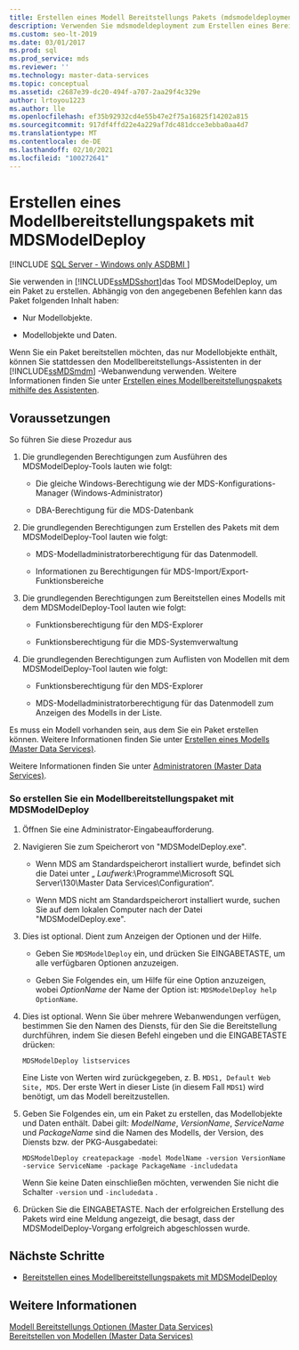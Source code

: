 ```yaml
---
title: Erstellen eines Modell Bereitstellungs Pakets (mdsmodeldeployment)
description: Verwenden Sie mdsmodeldeployment zum Erstellen eines Bereitstellungs Pakets in Master Data Services. Ein Paket kann entweder nur Modell Objekte oder Modell Objekte und Daten enthalten.
ms.custom: seo-lt-2019
ms.date: 03/01/2017
ms.prod: sql
ms.prod_service: mds
ms.reviewer: ''
ms.technology: master-data-services
ms.topic: conceptual
ms.assetid: c2687e39-dc20-494f-a707-2aa29f4c329e
author: lrtoyou1223
ms.author: lle
ms.openlocfilehash: ef35b92932cd4e55b47e2f75a16825f14202a815
ms.sourcegitcommit: 917df4ffd22e4a229af7dc481dcce3ebba0aa4d7
ms.translationtype: MT
ms.contentlocale: de-DE
ms.lasthandoff: 02/10/2021
ms.locfileid: "100272641"
---
```

# <a name="create-a-model-deployment-package-by-using-mdsmodeldeploy"></a>Erstellen eines Modellbereitstellungspakets mit MDSModelDeploy

[!INCLUDE [SQL Server - Windows only ASDBMI  ](../includes/applies-to-version/sql-windows-only-asdbmi.md)]

  Sie verwenden in [!INCLUDE[ssMDSshort](../includes/ssmdsshort-md.md)]das Tool MDSModelDeploy, um ein Paket zu erstellen. Abhängig von den angegebenen Befehlen kann das Paket folgenden Inhalt haben:  
  
-   Nur Modellobjekte.  
  
-   Modellobjekte und Daten.  
  
 Wenn Sie ein Paket bereitstellen möchten, das nur Modellobjekte enthält, können Sie stattdessen den Modellbereitstellungs-Assistenten in der [!INCLUDE[ssMDSmdm](../includes/ssmdsmdm-md.md)] -Webanwendung verwenden. Weitere Informationen finden Sie unter [Erstellen eines Modellbereitstellungspakets mithilfe des Assistenten](../master-data-services/create-a-model-deployment-package-by-using-the-wizard.md).  
  
## <a name="prerequisites"></a>Voraussetzungen  
 So führen Sie diese Prozedur aus  
  
1.  Die grundlegenden Berechtigungen zum Ausführen des MDSModelDeploy-Tools lauten wie folgt:  
  
    -   Die gleiche Windows-Berechtigung wie der MDS-Konfigurations-Manager (Windows-Administrator)  
  
    -   DBA-Berechtigung für die MDS-Datenbank  
  
2.  Die grundlegenden Berechtigungen zum Erstellen des Pakets mit dem MDSModelDeploy-Tool lauten wie folgt:  
  
    -   MDS-Modelladministratorberechtigung für das Datenmodell.  
  
    -   Informationen zu Berechtigungen für MDS-Import/Export-Funktionsbereiche  
  
3.  Die grundlegenden Berechtigungen zum Bereitstellen eines Modells mit dem MDSModelDeploy-Tool lauten wie folgt:  
  
    -   Funktionsberechtigung für den MDS-Explorer  
  
    -   Funktionsberechtigung für die MDS-Systemverwaltung  
  
4.  Die grundlegenden Berechtigungen zum Auflisten von Modellen mit dem MDSModelDeploy-Tool lauten wie folgt:  
  
    -   Funktionsberechtigung für den MDS-Explorer  
  
    -   MDS-Modelladministratorberechtigung für das Datenmodell zum Anzeigen des Modells in der Liste.  
  
 Es muss ein Modell vorhanden sein, aus dem Sie ein Paket erstellen können. Weitere Informationen finden Sie unter [Erstellen eines Modells &#40;Master Data Services&#41;](../master-data-services/create-a-model-master-data-services.md).  
  
 Weitere Informationen finden Sie unter [Administratoren &#40;Master Data Services&#41;](../master-data-services/administrators-master-data-services.md).  
  
### <a name="to-create-a-model-deployment-package-by-using-mdsmodeldeploy"></a>So erstellen Sie ein Modellbereitstellungspaket mit MDSModelDeploy  
  
1.  Öffnen Sie eine Administrator-Eingabeaufforderung.  
  
2.  Navigieren Sie zum Speicherort von "MDSModelDeploy.exe".  
  
    -   Wenn MDS am Standardspeicherort installiert wurde, befindet sich die Datei unter „ *Laufwerk*:\Programme\Microsoft SQL Server\130\Master Data Services\Configuration“.  
  
    -   Wenn MDS nicht am Standardspeicherort installiert wurde, suchen Sie auf dem lokalen Computer nach der Datei "MDSModelDeploy.exe".  
  
3.  Dies ist optional. Dient zum Anzeigen der Optionen und der Hilfe.  
  
    -   Geben Sie `MDSModelDeploy` ein, und drücken Sie EINGABETASTE, um alle verfügbaren Optionen anzuzeigen.  
  
    -   Geben Sie Folgendes ein, um Hilfe für eine Option anzuzeigen, wobei *OptionName* der Name der Option ist: `MDSModelDeploy help OptionName`.  
  
4.  Dies ist optional. Wenn Sie über mehrere Webanwendungen verfügen, bestimmen Sie den Namen des Diensts, für den Sie die Bereitstellung durchführen, indem Sie diesen Befehl eingeben und die EINGABETASTE drücken:  
  
    ```  
    MDSModelDeploy listservices  
    ```  
  
     Eine Liste von Werten wird zurückgegeben, z. B. `MDS1, Default Web Site, MDS`. Der erste Wert in dieser Liste (in diesem Fall `MDS1`) wird benötigt, um das Modell bereitzustellen.  
  
5.  Geben Sie Folgendes ein, um ein Paket zu erstellen, das Modellobjekte und Daten enthält. Dabei gilt: *ModelName*, *VersionName*, *ServiceName* und *PackageName* sind die Namen des Modells, der Version, des Diensts bzw. der PKG-Ausgabedatei:  
  
    ```  
    MDSModelDeploy createpackage -model ModelName -version VersionName -service ServiceName -package PackageName -includedata  
    ```  
  
     Wenn Sie keine Daten einschließen möchten, verwenden Sie nicht die Schalter `-version` und `-includedata` .  
  
6.  Drücken Sie die EINGABETASTE. Nach der erfolgreichen Erstellung des Pakets wird eine Meldung angezeigt, die besagt, dass der MDSModelDeploy-Vorgang erfolgreich abgeschlossen wurde.  
  
## <a name="next-steps"></a>Nächste Schritte  
  
-   [Bereitstellen eines Modellbereitstellungspakets mit MDSModelDeploy](../master-data-services/deploy-a-model-deployment-package-by-using-mdsmodeldeploy.md)  
  
## <a name="see-also"></a>Weitere Informationen  
 [Modell Bereitstellungs Optionen &#40;Master Data Services&#41;](../master-data-services/model-deployment-options-master-data-services.md)   
 [Bereitstellen von Modellen &#40;Master Data Services&#41;](../master-data-services/deploying-models-master-data-services.md)  
  
  

